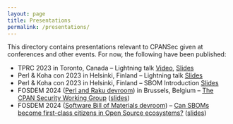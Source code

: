```yaml
---
layout: page
title: Presentations
permalink: /presentations/
---
```


This directory contains presentations relevant to CPANSec given at conferences and other events. For now, the following have been published:

* TPRC 2023 in Toronto, Canada – Lightning talk [Video](https://www.youtube.com/watch?v=_lOiXFXZv3I), [Slides](tprc2023-cpan-sec-lightning-talk/)
* Perl & Koha con 2023 in Helsinki, Finland – Lightning talk [Slides](perlkohacon-cpan-sec-lightning-talk/)
* Perl & Koha con 2023 in Helsinki, Finland – SBOM Introduction [Slides](perlkohacon-cpan-sbom-talk/)
* FOSDEM 2024 ([Perl and Raku devroom](https://fosdem.org/2024/schedule/track/perl-raku/)) in Brussels, Belgium – [The CPAN Security Working Group](https://fosdem.org/2024/schedule/event/fosdem-2024-2395-the-cpan-security-working-group/) ([slides](fosdem2024-cpan-sec-talk/))
* FOSDEM 2024 ([Software Bill of Materials devroom](https://fosdem.org/2024/schedule/track/software-bill-of-materials/)) – [Can SBOMs become first-class citizens in Open Source ecosystems?](https://fosdem.org/2024/schedule/event/fosdem-2024-3358-can-sboms-become-first-class-citizens-in-open-source-ecosystems-/) ([slides](fosdem2024-sbom-in-open-source-ecosystems-talk/))
